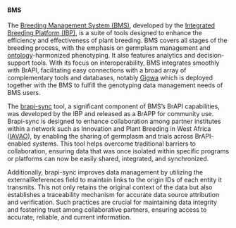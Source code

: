 #### BMS

The [Breeding Management System (BMS)](https://bmspro.io), developed by the [Integrated Breeding Platform (IBP)](https://integratedbreeding.net/), is a suite of tools designed to enhance the efficiency and effectiveness of plant breeding. BMS covers all stages of the breeding process, with the emphasis on germplasm management and [ontology](https://cropontology.org)-harmonized phenotyping. It also features analytics and decision-support tools. With its focus on interoperability, BMS integrates smoothly with BrAPI, facilitating easy connections with a broad array of complementary tools and databases, notably [Gigwa](https://southgreen.fr/content/gigwa) which is deployed together with the BMS to fulfill the genotyping data management needs of BMS users.

The [brapi-sync](https://github.com/IntegratedBreedingPlatform/brapi-sync) tool, a significant component of BMS’s BrAPI capabilities, was developed by the IBP and released as a BrAPP for community use. Brapi-sync is designed to enhance collaboration among partner institutes within a network such as Innovation and Plant Breeding in West Africa ([IAVAO](https://www.iavao.org/en)), by enabling the sharing of germplasm and trials across BrAPI-enabled systems. This tool helps overcome traditional barriers to collaboration, ensuring data that was once isolated within specific programs or platforms can now be easily shared, integrated, and synchronized. 

Additionally, brapi-sync improves data management by utilizing the externalReferences field to maintain links to the origin IDs of each entity it transmits. This not only retains the original context of the data but also establishes a traceability mechanism for accurate data source attribution and verification. Such practices are crucial for maintaining data integrity and fostering trust among collaborative partners, ensuring access to accurate, reliable, and current information.
